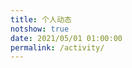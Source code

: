 ```yaml
---
title: 个人动态
notshow: true
date: 2021/05/01 01:00:00
permalink: /activity/
---
```


<script type="text/javascript" src="https://cdn.jsdelivr.net/npm/artitalk"></script>


<div id="artitalk_main"></div>
<script>
    new Artitalk({
        appId: 'lBLQvvANFwIqSTIQci2ncv5p-MdYXbMMI', // Your LeanCloud appId
        appKey: '5ykKnXYI2iFBxGh23h7jiJHF' // Your LeanCloud appKey
    })
</script>
